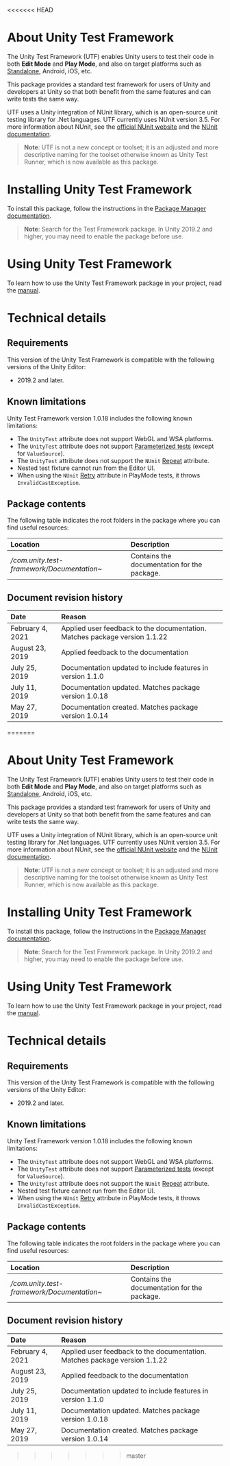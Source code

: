 <<<<<<< HEAD
# About Unity Test Framework

The Unity Test Framework (UTF) enables Unity users to test their code in both **Edit Mode** and **Play Mode**, and also on target platforms such as [Standalone](https://docs.unity3d.com/Manual/Standalone.html), Android, iOS, etc.

This package provides a standard test framework for users of Unity and developers at Unity so that both benefit from the same features and can write tests the same way. 

UTF uses a Unity integration of NUnit library, which is an open-source unit testing library for .Net languages. UTF currently uses NUnit version 3.5. For more information about NUnit, see the [official NUnit website](http://www.nunit.org/) and the [NUnit documentation](https://docs.nunit.org/).

> **Note**: UTF is not a new concept or toolset; it is an adjusted and more descriptive naming for the toolset otherwise known as Unity Test Runner, which is now available as this package. 

# Installing Unity Test Framework

To install this package, follow the instructions in the [Package Manager documentation](https://docs.unity3d.com/Packages/com.unity.package-manager-ui@latest/index.html).

> **Note**: Search for the Test Framework package. In Unity 2019.2 and higher, you may need to enable the package before use. 

# Using Unity Test Framework

To learn how to use the Unity Test Framework package in your project, read the [manual](./manual.md).

# Technical details

## Requirements

This version of the Unity Test Framework is compatible with the following versions of the Unity Editor:

* 2019.2 and later.

## Known limitations

Unity Test Framework version 1.0.18 includes the following known limitations:

* The `UnityTest` attribute does not support WebGL and WSA platforms.
* The `UnityTest` attribute does not support [Parameterized tests](https://github.com/nunit/docs/wiki/Parameterized-Tests) (except for `ValueSource`).
* The `UnityTest` attribute does not support the `NUnit` [Repeat](https://github.com/nunit/docs/wiki/Repeat-Attribute) attribute.
* Nested test fixture cannot run from the Editor UI. 
* When using the `NUnit` [Retry](https://github.com/nunit/docs/wiki/Retry-Attribute) attribute in PlayMode tests, it throws `InvalidCastException`.

## Package contents

The following table indicates the root folders in the package where you can find useful resources:

| Location                                   | Description                                 |
| :----------------------------------------- | :------------------------------------------ |
| _/com.unity.test-framework/Documentation~_ | Contains the documentation for the package. |

## Document revision history

| Date         | Reason                                                |
| :----------- | :---------------------------------------------------- |
| February 4, 2021 | Applied user feedback to the documentation. Matches package version 1.1.22 |
| August 23, 2019 | Applied feedback to the documentation |
| July 25, 2019 | Documentation updated to include features in version 1.1.0 |
| July 11, 2019 | Documentation updated. Matches package version 1.0.18 |
| May 27, 2019 | Documentation created. Matches package version 1.0.14 |
=======
# About Unity Test Framework

The Unity Test Framework (UTF) enables Unity users to test their code in both **Edit Mode** and **Play Mode**, and also on target platforms such as [Standalone](https://docs.unity3d.com/Manual/Standalone.html), Android, iOS, etc.

This package provides a standard test framework for users of Unity and developers at Unity so that both benefit from the same features and can write tests the same way. 

UTF uses a Unity integration of NUnit library, which is an open-source unit testing library for .Net languages. UTF currently uses NUnit version 3.5. For more information about NUnit, see the [official NUnit website](http://www.nunit.org/) and the [NUnit documentation](https://docs.nunit.org/).

> **Note**: UTF is not a new concept or toolset; it is an adjusted and more descriptive naming for the toolset otherwise known as Unity Test Runner, which is now available as this package. 

# Installing Unity Test Framework

To install this package, follow the instructions in the [Package Manager documentation](https://docs.unity3d.com/Packages/com.unity.package-manager-ui@latest/index.html).

> **Note**: Search for the Test Framework package. In Unity 2019.2 and higher, you may need to enable the package before use. 

# Using Unity Test Framework

To learn how to use the Unity Test Framework package in your project, read the [manual](./manual.md).

# Technical details

## Requirements

This version of the Unity Test Framework is compatible with the following versions of the Unity Editor:

* 2019.2 and later.

## Known limitations

Unity Test Framework version 1.0.18 includes the following known limitations:

* The `UnityTest` attribute does not support WebGL and WSA platforms.
* The `UnityTest` attribute does not support [Parameterized tests](https://github.com/nunit/docs/wiki/Parameterized-Tests) (except for `ValueSource`).
* The `UnityTest` attribute does not support the `NUnit` [Repeat](https://github.com/nunit/docs/wiki/Repeat-Attribute) attribute.
* Nested test fixture cannot run from the Editor UI. 
* When using the `NUnit` [Retry](https://github.com/nunit/docs/wiki/Retry-Attribute) attribute in PlayMode tests, it throws `InvalidCastException`.

## Package contents

The following table indicates the root folders in the package where you can find useful resources:

| Location                                   | Description                                 |
| :----------------------------------------- | :------------------------------------------ |
| _/com.unity.test-framework/Documentation~_ | Contains the documentation for the package. |

## Document revision history

| Date         | Reason                                                |
| :----------- | :---------------------------------------------------- |
| February 4, 2021 | Applied user feedback to the documentation. Matches package version 1.1.22 |
| August 23, 2019 | Applied feedback to the documentation |
| July 25, 2019 | Documentation updated to include features in version 1.1.0 |
| July 11, 2019 | Documentation updated. Matches package version 1.0.18 |
| May 27, 2019 | Documentation created. Matches package version 1.0.14 |
>>>>>>> master
